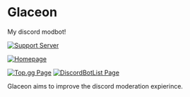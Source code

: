# Glaceon
My discord modbot!

[![Support Server](https://img.shields.io/static/v1?logo=discord&logoColor=white&label=&message=Support%20Server&color=blue)](https://discord.gg/NMhj5VedSF)

[![Homepage](https://img.shields.io/static/v1?logoColor=white&label=&message=Glaceon%20Homepage&color=yellow)](https://randomairborne.dev/glaceon)

[![Top.gg Page](https://img.shields.io/static/v1?logo=discord&logoColor=white&label=&message=Top.gg%20Page&color=Green)](https://top.gg/bot/808149899182342145)
[![DiscordBotList Page](https://img.shields.io/static/v1?logo=discord&logoColor=white&label=&message=DiscordBotList%20Page&color=Green)](https://discord.ly/glaceon)


Glaceon aims to improve the discord moderation expierince.  

